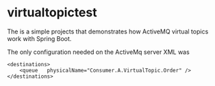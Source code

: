 # virtualtopictest
The is a simple projects that demonstrates how ActiveMQ virtual topics work with Spring Boot.

The only configuration needed on the ActiveMq server XML was 

    <destinations> 
        <queue   physicalName="Consumer.A.VirtualTopic.Order" />
    </destinations>
